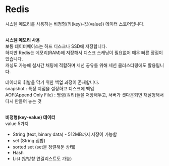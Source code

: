 # Redis

시스템 메모리를 사용하는 비정형(키(key)-값(value)) 데이터 스토어입니다.  
<br>

**시스템 메모리 사용**  
보통 데이터베이스는 하드 디스크나 SSD에 저장합니다.  
하지만 Redis는 메모리(RAM)에 저장해서 디스크 스캐닝이 필요없어 매우 빠른 장점이 있습니다.  
캐싱도 가능해 실시간 채팅에 적합하며 세션 공유를 위해 세션 클러스터링에도 활용됩니다.  

데이터의 휘발을 막기 위한 백업 과정이 존재합니다.  
snapshot : 특정 지점을 설정하고 디스크에 백업  
AOF(Append Only File) : 명령(쿼리)들을 저장해두고, 서버가 셧다운되면 재실행해서 다시 만들어 놓는 것  
<br>

**비정형(key-value) 데이터**  
value 5가지
- String (text, binary data) - 512MB까지 저장이 가능함
- set (String 집합)
- sorted set (set을 정렬해둔 상태)
- Hash
- List (양방향 연결리스트도 가능)

